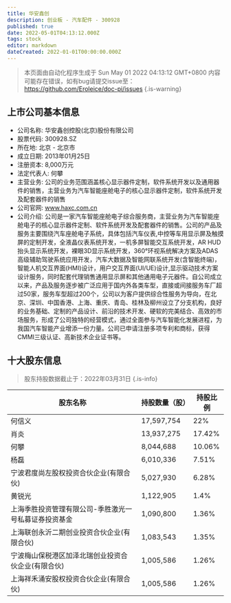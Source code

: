 ```yaml
---
title: 华安鑫创
description: 创业板 - 汽车配件 - 300928
published: true
date: 2022-05-01T04:13:12.000Z
tags: stock
editor: markdown
dateCreated: 2022-01-01T00:00:00.000Z
---
```


> 本页面由自动化程序生成于 Sun May 01 2022 04:13:12 GMT+0800
> 内容可能存在错误，如有bug请提交issue至：https://github.com/Eroleice/doc-pi/issues
{.is-warning}

## 上市公司基本信息
- 公司名称: 华安鑫创控股(北京)股份有限公司
- 股票代码: 300928.SZ
- 所在地: 北京 - 北京市
- 成立日期: 2013年01月25日
- 注册资本: 8,000万元
- 法定代表人: 何攀
- 主营业务: 公司的业务范围涵盖核心显示器件定制，软件系统开发以及通用器件的销售，主营业务为汽车智能座舱电子的核心显示器件定制，软件系统开发及配套器件的销售
- 公司官网: www.haxc.com.cn
- 公司介绍: 公司是一家汽车智能座舱电子综合服务商，主营业务为汽车智能座舱电子的核心显示器件定制、软件系统开发及配套器件的销售。公司的产品及服务主要围绕汽车座舱电子系统，具体包括汽车仪表,中控等车用显示屏及触摸屏的定制开发，全液晶仪表系统开发，一机多屏智能交互系统开发，AR HUD抬头显示系统开发，裸眼3D显示系统开发，360°环视系统解决方案及ADAS高级辅助驾驶系统应用开发，汽车大数据及智能网联系统开发(含智能终端)，智能人机交互界面(HMI)设计，用户交互界面(UI/UE)设计,显示驱动技术方案设计服务，同时配套代理销售通用显示屏和其他通用电子元器件。自公司成立以来，产品及服务逐步被广泛应用于国内外各类车型，直接或间接服务车厂超过50家，服务车型超过200个，公司以为客户提供综合性服务为导向，在北京、深圳、中国香港、上海、重庆、青岛、桂林及柳州设立了分支机构，良好的业务基础、定制的产品设计、前沿的技术开发、硬软的完美结合、高效的市场服务，形成了公司独特的经营模式，通过全面参与汽车智能化发展进程，为我国汽车智能产业增添一份力量。公司已申请注册多项专利和商标，获得CMMI三级认证、高新技术企业证书等。


## 十大股东信息
> 股东持股数据截止于：2022年03月31日
{.is-info}

| 股东名称 | 持股数量（股） | 持股比例 |
| --- | --- | --- |
| 何信义 | 17,597,754 | 22% |
| 肖炎 | 13,937,275 | 17.42% |
| 何攀 | 8,044,688 | 10.06% |
| 杨磊 | 6,010,336 | 7.51% |
| 宁波君度尚左股权投资合伙企业(有限合伙) | 5,027,930 | 6.28% |
| 黄锐光 | 1,122,905 | 1.4% |
| 上海季胜投资管理有限公司-季胜激光一号私募证券投资基金 | 1,090,800 | 1.36% |
| 上海联创永沂二期创业投资合伙企业(有限合伙) | 1,083,543 | 1.35% |
| 宁波梅山保税港区加泽北瑞创业投资合伙企业(有限合伙) | 1,005,586 | 1.26% |
| 上海祥禾涌安股权投资合伙企业(有限合伙) | 1,005,586 | 1.26% |




